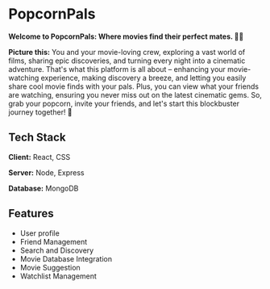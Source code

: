 
# PopcornPals



**Welcome to PopcornPals: Where movies find their perfect mates. 🎥🍿**

**Picture this:** You and your movie-loving crew, exploring a vast world of films, sharing epic discoveries, and turning every night into a cinematic adventure. That's what this platform is all about – enhancing your movie-watching experience, making discovery a breeze, and letting you easily share cool movie finds with your pals. Plus, you can view what your friends are watching, ensuring you never miss out on the latest cinematic gems. So, grab your popcorn, invite your friends, and let's start this blockbuster journey together! 🚀






## Tech Stack

**Client:** React, CSS

**Server:** Node, Express

**Database:** MongoDB


## Features

- User profile
- Friend Management
- Search and Discovery
- Movie Database Integration
- Movie Suggestion
- Watchlist Management



 
 
